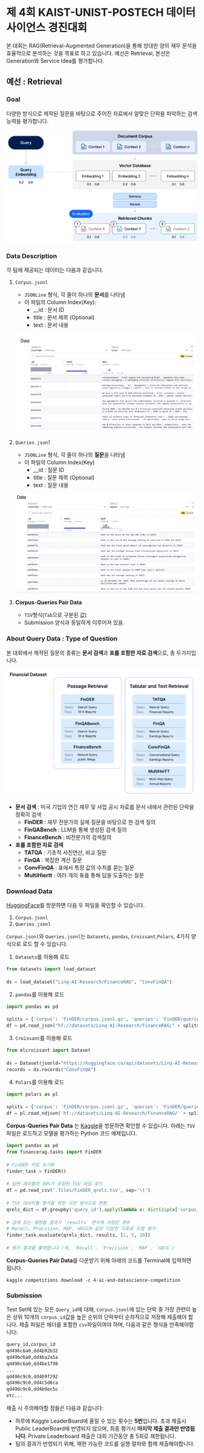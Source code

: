 # 제 4회 KAIST-UNIST-POSTECH 데이터사이언스 경진대회
본 대회는 RAG(Retrieval-Augmented Generation)을 통해 방대한 양의 재무 문석을 효율적으로 분석하는 것을 목표로 하고 있습니다. 예선은 Retrieval, 본선은 Generation와 Service Idea를 평가합니다. 
## 예선 : Retrieval
### Goal
다양한 방식으로 제작된 질문을 바탕으로 주어진 자료에서 알맞은 단락을 파악하는 검색 능력을 평가합니다. 

![](./img/Retrieval_goal.PNG)
### Data Description
각 팀에 제공되는 데이터는 다음과 같습니다. 
1. ```Corpus.jsonl```
    * ```JSONLine``` 형식, 각 줄이 하나의 **문서**를 나타냄
    * 이 파일의 Column Index(Key):
        * __id : 문서 ID
        * title : 문서 제목 (Optional)
        * text : 문서 내용

    ![Example Corpus File](./img/Corpus.PNG)

2. ```Queries.jsonl```
    * ```JSONLine``` 형식, 각 줄이 하나의 **질문**을 나타냄
    * 이 파일의 Column Index(Key)
        * __id : 질문 ID
        * title : 질문 제목 (Optional)
        * text : 질문 내용

    ![Example Queries File](./img/Queries.PNG)

3. **Corpus-Queries Pair Data** 
    * ```TSV```형식(```Tab```으로 구분된 값)
    * Submission 양식과 동일하게 이루어져 있음.

### About Query Data : Type of Question
본 대회에서 제작된 질문의 종류는 **문서 검색**과 **표를 포함한 자료 검색**으로, 총 두가지입니다. 

![](./img/Type_Of_Question.PNG)
* **문서 검색** : 미국 기업의 연간 재무 및 사업 공시 자료를 문서 내에서 관련된 단락을 정확히 검색
    * **FinDER** : 재무 전문가의 실제 질문을 바탕으로 한 검색 질의
    * **FinQABench** : LLM을 통해 생성된 검색 질의
    * **FinanceBench** : 비전문가의 검색질의
* **표를 포함한 자료 검색**
    * **TATQA** : 기초적 사친연산, 비교 질문
    * **FinQA** : 복잡한 계산 질문
    * **ConvFinQA** : 표에서 특정 값의 수치를 묻는 질문
    * **MultiHiertt** : 여러 개의 표를 통해 답을 도출하는 질문

### Download Data
[HuggingFace](https://huggingface.co/datasets/Linq-AI-Research/FinanceRAG)를 방문하면 다음 두 파일을 확인할 수 있습니다. 
1.  ```Corpus.jsonl```
2. ```Queries.jsonl```

```Corpus.jsonl```와 ```Queries.jsonl```는 ```Datasets```, ```pandas```, ```Croissant```,```Polars```, 4가지 양식으로 로드 할 수 있습니다. 

1. ```Datasets```를 이용해 로드
```python
from datasets import load_dataset

ds = load_dataset("Linq-AI-Research/FinanceRAG", "ConvFinQA")
```
2. ```pandas```를 이용해 로드
```python
import pandas as pd

splits = {'corpus': 'FinDER/corpus.jsonl.gz', 'queries': 'FinDER/queries.jsonl.gz'}
df = pd.read_json("hf://datasets/Linq-AI-Research/FinanceRAG/" + splits["corpus", lines=True])
```
3. ```Croissant```를 이용해 로드
```python
from mlcroissant import Dataset

ds = Dataset(jsonld="https://huggingface.co/api/datasets/Linq-AI-Research/FinanceRAG/croissant")
records = ds.records("ConvFinQA")
```
4. ```Polars```를 이용해 로드
```python
import polars as pl

splits = {'corpus': 'FinDER/corpus.jsonl.gz', 'queries': 'FinDER/queries.jsonl.gz'}
df = pl.read_ndjson('hf://datasets/Linq-AI-Research/FinanceRAG/' + splits['corpus'])
```
**Corpus-Queries Pair Data** 는 [Kaggle](https://www.kaggle.com/competitions/4-ai-and-datascience-competition/data?select=FinDER_qrels.tsv)을 방문하면 확인할 수 있습니다. 아래는 ```TSV``` 파일은 로드하고 모델을 평가하는 Python 코드 예제입니다.
```python
import pandas as pd
from financerag.tasks import FinDER

# FinDER 작업 초기화
finder_task = FinDER()

# 답변 레이블의 30%가 포함된 TSV 파일 로드
df = pd.read_csv('.files/FinDER_qrels.tsv', sep='\t')

# TSV 데이터를 평가를 위한 사전 형식으로 변환
qrels_dict = df.groupby('query_id').apply(lambda x: dict(zip(x['corpus_id'], x['score']))).to_dict()

# 검색 또는 재정렬 결과가 `results` 변수에 저장된 경우
# Recall, Precision, MAP, nDCG와 같은 다양한 지표로 모델 평가
finder_task.evaluate(qrels_dict, results, [1, 5, 10])

# 평가 결과를 출력합니다 (즉, `Recall`, `Precision`, `MAP`, `nDCG`)

```
**Corpus-Queries Pair Data**를 다운받기 위해 아래의 코드를 Terminal에 입력하면 됩니다.
```
kaggle competitions download -c 4-ai-and-datascience-competition
```
### Submission
Test Set에 있는 모든 ```Query_id```에 대해, ```Corpus.jsonl```에 있는 단락 중 가장 관련이 높은 상위 10개의 ```corpus_id```값을 높은 순위의 단락부터 순차적으로 저장해 제출해야 합니다. 제출 파일은 헤더를 포함한 ```csv```파일이여야 하며, 다음과 같은 형식을 만족해야합니다:

```python
query_id,corpus_id
qd496c6a0,dd4b92b32
qd496c6a0,dd4ba2a5a
qd496c6a0,dd4be1f98
...
qd496c9c0,dd4b9f292
qd496c9c0,dd4c5d6ca
qd496c9c0,dd4b9ec5c
etc...
```

제출 시 주의해야할 점들은 다음과 같습니다:
* 하루에 Kaggle LeaderBoard에 올릴 수 있는 횟수는 **5번**입니다. 초과 제출시 Public LeaderBoard에 반영되지 않으며, 최종 평가시 **마지막 제출 결과만 반영됩니다**. Private Leaderboard 제출은 대회 기간동안 총 5회로 제한됩니다. 
* 팀의 결과가 반영되기 위해, 재현 가능한 코드를 실행 절차와 함께 제출해야합니다. 